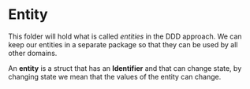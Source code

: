# **Entity**

This folder will hold what is called *entities* in the DDD approach. We can keep our entities in a separate package so that they can be used by all other domains.

An **entity** is a struct that has an **Identifier** and that can change state, by changing state we mean that the values of the entity can change.

